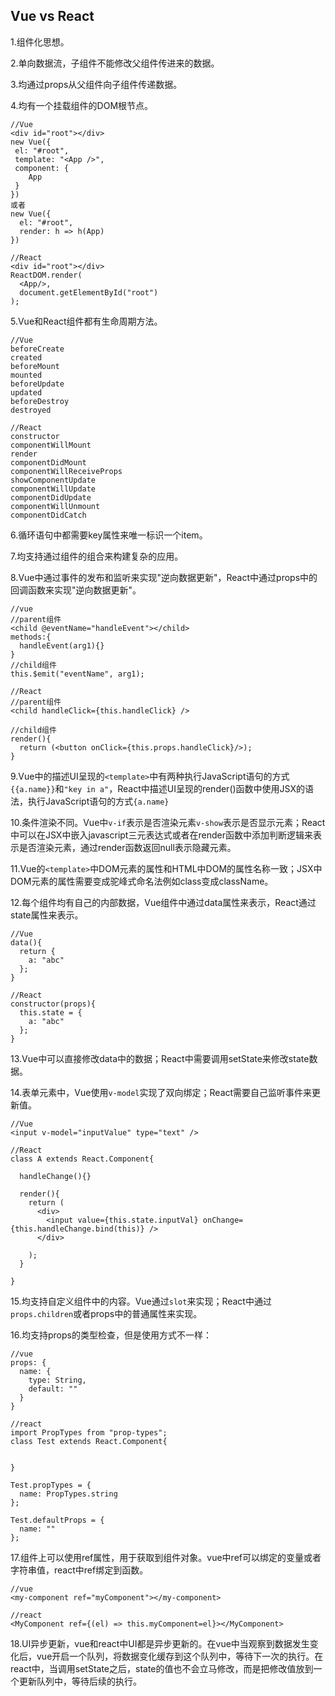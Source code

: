 ## Vue vs React
1.组件化思想。

2.单向数据流，子组件不能修改父组件传进来的数据。

3.均通过props从父组件向子组件传递数据。
  
4.均有一个挂载组件的DOM根节点。    
```
//Vue
<div id="root"></div>
new Vue({
 el: "#root",
 template: "<App />",
 component: {
    App
 }
})
或者
new Vue({
  el: "#root",
  render: h => h(App)
})

//React
<div id="root"></div>
ReactDOM.render(
  <App/>,
  document.getElementById("root")
);
``` 
  
5.Vue和React组件都有生命周期方法。
```
//Vue
beforeCreate
created
beforeMount
mounted
beforeUpdate
updated
beforeDestroy
destroyed

//React
constructor
componentWillMount
render
componentDidMount
componentWillReceiveProps
showComponentUpdate
componentWillUpdate
componentDidUpdate
componentWillUnmount
componentDidCatch
```
6.循环语句中都需要key属性来唯一标识一个item。

7.均支持通过组件的组合来构建复杂的应用。

8.Vue中通过事件的发布和监听来实现"逆向数据更新"，React中通过props中的回调函数来实现"逆向数据更新"。  
```
//vue
//parent组件
<child @eventName="handleEvent"></child>
methods:{
  handleEvent(arg1){}
}
//child组件
this.$emit("eventName", arg1);

//React
//parent组件
<child handleClick={this.handleClick} />

//child组件
render(){
  return (<button onClick={this.props.handleClick}/>);
}
```

9.Vue中的描述UI呈现的`<template>`中有两种执行JavaScript语句的方式`{{a.name}}`和`"key in a"`，React中描述UI呈现的render()函数中使用JSX的语法，执行JavaScript语句的方式`{a.name}`

10.条件渲染不同。Vue中`v-if`表示是否渲染元素`v-show`表示是否显示元素；React中可以在JSX中嵌入javascript三元表达式或者在render函数中添加判断逻辑来表示是否渲染元素，通过render函数返回null表示隐藏元素。

11.Vue的`<template>`中DOM元素的属性和HTML中DOM的属性名称一致；JSX中DOM元素的属性需要变成驼峰式命名法例如class变成className。

12.每个组件均有自己的内部数据，Vue组件中通过data属性来表示，React通过state属性来表示。   
```
//Vue
data(){
  return {
    a: "abc"
  };
}

//React
constructor(props){
  this.state = {
    a: "abc"
  };
}
``` 

13.Vue中可以直接修改data中的数据；React中需要调用setState来修改state数据。

14.表单元素中，Vue使用`v-model`实现了双向绑定；React需要自己监听事件来更新值。  
```
//Vue
<input v-model="inputValue" type="text" />

//React
class A extends React.Component{

  handleChange(){}

  render(){
    return (
      <div>
        <input value={this.state.inputVal} onChange={this.handleChange.bind(this)} />
      </div>
 
    );
  }

}
```

15.均支持自定义组件中的内容。Vue通过`slot`来实现；React中通过`props.children`或者props中的普通属性来实现。

16.均支持props的类型检查，但是使用方式不一样：  
```
//vue
props: {
  name: {
    type: String,
    default: ""
  }
}

//react
import PropTypes from "prop-types";
class Test extends React.Component{


}

Test.propTypes = {
  name: PropTypes.string
};

Test.defaultProps = {
  name: ""
};
```

17.组件上可以使用ref属性，用于获取到组件对象。vue中ref可以绑定的变量或者字符串值，react中ref绑定到函数。  
```
//vue
<my-component ref="myComponent"></my-component>

//react
<MyComponent ref={(el) => this.myComponent=el}></MyComponent>
```

18.UI异步更新，vue和react中UI都是异步更新的。在vue中当观察到数据发生变化后，vue开启一个队列，将数据变化缓存到这个队列中，等待下一次的执行。在react中，当调用setState之后，state的值也不会立马修改，而是把修改值放到一个更新队列中，等待后续的执行。





